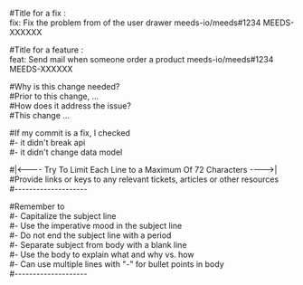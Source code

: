 #Title for a fix :  
fix: Fix the problem from of the user drawer meeds-io/meeds#1234 MEEDS-XXXXXX

#Title for a feature :  
feat: Send mail when someone order a product meeds-io/meeds#1234 MEEDS-XXXXXX

#Why is this change needed?  
#Prior to this change, ...  
#How does it address the issue?  
#This change ...  

#If my commit is a fix, I checked  
#- it didn't break api  
#- it didn't change data model  

#|<---- Try To Limit Each Line to a Maximum Of 72 Characters ---->|  
#Provide links or keys to any relevant tickets, articles or other resources  
#--------------------  

#Remember to  
#- Capitalize the subject line  
#- Use the imperative mood in the subject line  
#- Do not end the subject line with a period  
#- Separate subject from body with a blank line  
#- Use the body to explain what and why vs. how  
#- Can use multiple lines with "-" for bullet points in body  
#--------------------

